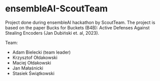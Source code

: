 # ensembleAI-ScoutTeam
Project done during ensembleAI hackathon by ScoutTeam.
The project is based on the paper Bucks for Buckets (B4B): Active Defenses Against Stealing Encoders (Jan Dubiński et. al, 2023).

Team:
- Adam Bielecki (team leader)
- Krzysztof Ołdakowski
- Maciej Ołdakowski
- Jan Małaśnicki
- Stasiek Świątkowski


